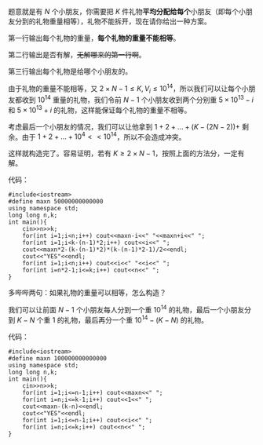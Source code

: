 题意就是有 $N$ 个小朋友，你需要把 $K$ 件礼物**平均分配给每个**小朋友（即每个小朋友分到的礼物重量相等），礼物不能拆开，现在请你给出一种方案。

第一行输出每个礼物的重量，**每个礼物的重量不能相等**。

第二行输出是否有解，~~无解哪来的第一行啊~~。

第三行输出每个礼物是给哪个小朋友的。

由于礼物的重量不能相等，又 $2\times N-1\leq K,V_i\leq 10^{14}$，所以我们可以让每个小朋友都收到 $10^{14}$ 重量的礼物，我们令前 $N-1$ 个小朋友收到两个分别重 $5\times 10^{13}-i$ 和 $5\times 10^{13}+i$ 的礼物，这样能保证每个礼物的重量不相等。

考虑最后一个小朋友的情况，我们可以让他拿到 $1+2+\dots+(K-(2N-2))+$ 剩余。由于 $1+2+\dots+10^4<<10^{14}$，所以不会造成冲突。

这样就构造完了。容易证明，若有 $K\geq 2\times N-1$，按照上面的方法分，一定有解。

代码：

```
#include<iostream>
#define maxn 50000000000000
using namespace std;
long long n,k;
int main(){
    cin>>n>>k;
    for(int i=1;i<n;i++) cout<<maxn-i<<" "<<maxn+i<<" ";
    for(int i=1;i<k-(n-1)*2;i++) cout<<i<<" ";
    cout<<maxn*2-(k-(n-1)*2)*(k-(n-1)*2-1)/2<<endl;
    cout<<"YES"<<endl;
    for(int i=1;i<n;i++) cout<<i<<" "<<i<<" ";
	for(int i=n*2-1;i<=k;i++) cout<<n<<" ";
}
```

多哔哔两句：如果礼物的重量可以相等，怎么构造？

我们可以让前面 $N-1$ 个小朋友每人分到一个重 $10^{14}$ 的礼物，最后一个小朋友分到 $K-N$ 个重 $1$ 的礼物，最后再分一个重 $10^{14}-(K-N)$ 的礼物。

代码：

```
#include<iostream>
#define maxn 100000000000000
using namespace std;
long long n,k;
int main(){
    cin>>n>>k;
    for(int i=1;i<=n-1;i++) cout<<maxn<<" ";
    for(int i=n;i<=k-1;i++) cout<<1<<" ";
    cout<<maxn-(k-n)<<endl;
    cout<<"YES"<<endl;
    for(int i=1;i<=n-1;i++) cout<<i<<" ";
    for(int i=n;i<=k;i++) cout<<n<<" ";
}
```